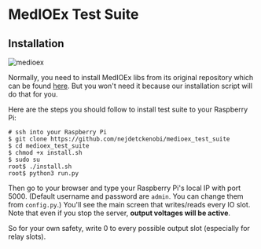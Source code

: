 # MedIOEx Test Suite

## Installation

![medioex](https://cloud.githubusercontent.com/assets/4905664/24248008/589a1c9a-0fd6-11e7-810e-7867a606b1c4.gif)


Normally, you need to install MedIOEx libs from its original repository which can be found [here](https://github.com/pe2a/MedIOEx).
But you won't need it because our installation script will do that for you.

Here are the steps you should follow to install test suite to your Raspberry Pi:

```
# ssh into your Raspberry Pi
$ git clone https://github.com/nejdetckenobi/medioex_test_suite
$ cd medioex_test_suite
$ chmod +x install.sh
$ sudo su
root$ ./install.sh
root$ python3 run.py
```

Then go to your browser and type your Raspberry Pi's local IP with port 5000.
(Default username and password are `admin`. You can change them from `config.py`.)
You'll see the main screen that writes/reads every IO slot.
Note that even if you stop the server, **output voltages will be active**.

So for your own safety, write 0 to every possible output slot (especially for relay slots).
